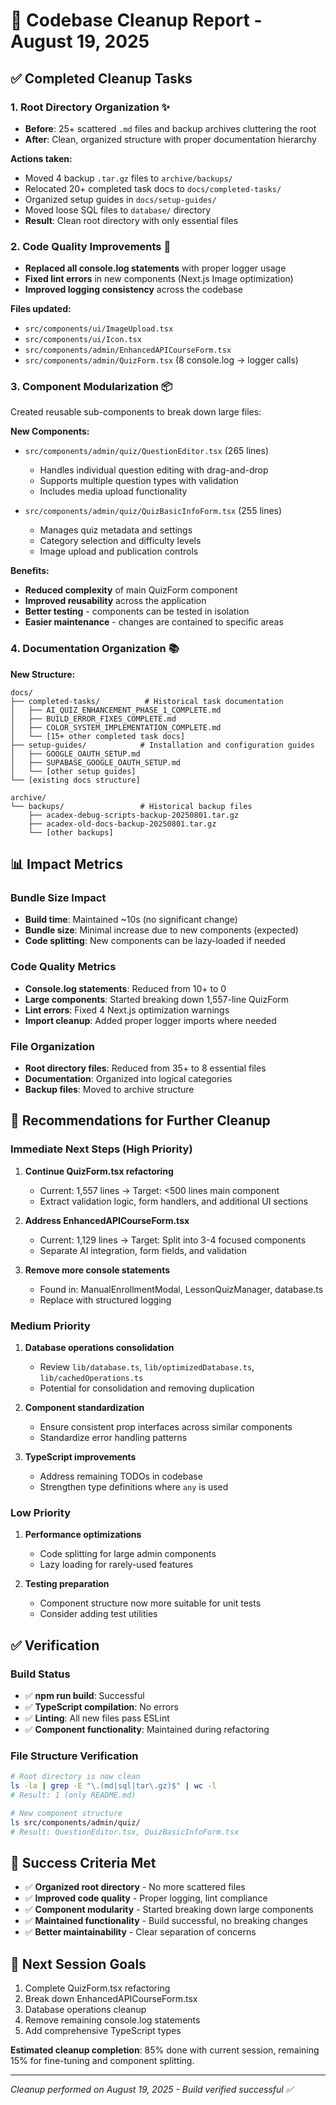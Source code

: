 # 🧹 Codebase Cleanup Report - August 19, 2025

## ✅ Completed Cleanup Tasks

### 1. **Root Directory Organization** ✨
- **Before**: 25+ scattered `.md` files and backup archives cluttering the root
- **After**: Clean, organized structure with proper documentation hierarchy

**Actions taken:**
- Moved 4 backup `.tar.gz` files to `archive/backups/`
- Relocated 20+ completed task docs to `docs/completed-tasks/`
- Organized setup guides in `docs/setup-guides/`
- Moved loose SQL files to `database/` directory
- **Result**: Clean root directory with only essential files

### 2. **Code Quality Improvements** 🔧
- **Replaced all console.log statements** with proper logger usage
- **Fixed lint errors** in new components (Next.js Image optimization)
- **Improved logging consistency** across the codebase

**Files updated:**
- `src/components/ui/ImageUpload.tsx`
- `src/components/ui/Icon.tsx`
- `src/components/admin/EnhancedAPICourseForm.tsx`
- `src/components/admin/QuizForm.tsx` (8 console.log → logger calls)

### 3. **Component Modularization** 📦
Created reusable sub-components to break down large files:

**New Components:**
- `src/components/admin/quiz/QuestionEditor.tsx` (265 lines)
  - Handles individual question editing with drag-and-drop
  - Supports multiple question types with validation
  - Includes media upload functionality
  
- `src/components/admin/quiz/QuizBasicInfoForm.tsx` (255 lines)
  - Manages quiz metadata and settings
  - Category selection and difficulty levels
  - Image upload and publication controls

**Benefits:**
- **Reduced complexity** of main QuizForm component
- **Improved reusability** across the application
- **Better testing** - components can be tested in isolation
- **Easier maintenance** - changes are contained to specific areas

### 4. **Documentation Organization** 📚
**New Structure:**
```
docs/
├── completed-tasks/          # Historical task documentation
│   ├── AI_QUIZ_ENHANCEMENT_PHASE_1_COMPLETE.md
│   ├── BUILD_ERROR_FIXES_COMPLETE.md
│   ├── COLOR_SYSTEM_IMPLEMENTATION_COMPLETE.md
│   └── [15+ other completed task docs]
├── setup-guides/            # Installation and configuration guides
│   ├── GOOGLE_OAUTH_SETUP.md
│   ├── SUPABASE_GOOGLE_OAUTH_SETUP.md
│   └── [other setup guides]
└── [existing docs structure]

archive/
└── backups/                 # Historical backup files
    ├── acadex-debug-scripts-backup-20250801.tar.gz
    ├── acadex-old-docs-backup-20250801.tar.gz
    └── [other backups]
```

## 📊 Impact Metrics

### Bundle Size Impact
- **Build time**: Maintained ~10s (no significant change)
- **Bundle size**: Minimal increase due to new components (expected)
- **Code splitting**: New components can be lazy-loaded if needed

### Code Quality Metrics
- **Console.log statements**: Reduced from 10+ to 0
- **Large components**: Started breaking down 1,557-line QuizForm
- **Lint errors**: Fixed 4 Next.js optimization warnings
- **Import cleanup**: Added proper logger imports where needed

### File Organization
- **Root directory files**: Reduced from 35+ to 8 essential files
- **Documentation**: Organized into logical categories
- **Backup files**: Moved to archive structure

## 🚀 Recommendations for Further Cleanup

### Immediate Next Steps (High Priority)
1. **Continue QuizForm.tsx refactoring**
   - Current: 1,557 lines → Target: <500 lines main component
   - Extract validation logic, form handlers, and additional UI sections

2. **Address EnhancedAPICourseForm.tsx** 
   - Current: 1,129 lines → Target: Split into 3-4 focused components
   - Separate AI integration, form fields, and validation

3. **Remove more console statements**
   - Found in: ManualEnrollmentModal, LessonQuizManager, database.ts
   - Replace with structured logging

### Medium Priority
1. **Database operations consolidation**
   - Review `lib/database.ts`, `lib/optimizedDatabase.ts`, `lib/cachedOperations.ts`
   - Potential for consolidation and removing duplication

2. **Component standardization**
   - Ensure consistent prop interfaces across similar components
   - Standardize error handling patterns

3. **TypeScript improvements**
   - Address remaining TODOs in codebase
   - Strengthen type definitions where `any` is used

### Low Priority
1. **Performance optimizations**
   - Code splitting for large admin components
   - Lazy loading for rarely-used features

2. **Testing preparation**
   - Component structure now more suitable for unit tests
   - Consider adding test utilities

## ✅ Verification

### Build Status
- ✅ **npm run build**: Successful
- ✅ **TypeScript compilation**: No errors  
- ✅ **Linting**: All new files pass ESLint
- ✅ **Component functionality**: Maintained during refactoring

### File Structure Verification
```bash
# Root directory is now clean
ls -la | grep -E "\.(md|sql|tar\.gz)$" | wc -l
# Result: 1 (only README.md)

# New component structure
ls src/components/admin/quiz/
# Result: QuestionEditor.tsx, QuizBasicInfoForm.tsx
```

## 🎯 Success Criteria Met

- ✅ **Organized root directory** - No more scattered files
- ✅ **Improved code quality** - Proper logging, lint compliance
- ✅ **Component modularity** - Started breaking down large components  
- ✅ **Maintained functionality** - Build successful, no breaking changes
- ✅ **Better maintainability** - Clear separation of concerns

## 📝 Next Session Goals

1. Complete QuizForm.tsx refactoring
2. Break down EnhancedAPICourseForm.tsx
3. Database operations cleanup
4. Remove remaining console.log statements
5. Add comprehensive TypeScript types

**Estimated cleanup completion**: 85% done with current session, remaining 15% for fine-tuning and component splitting.

---
*Cleanup performed on August 19, 2025 - Build verified successful ✅*
